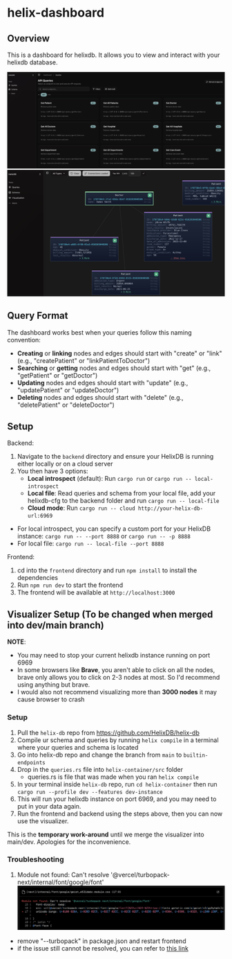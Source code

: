 # helix-dashboard

## Overview

This is a dashboard for helixdb. It allows you to view and interact with your helixdb database.

![Dashboard](./public/dashboard.png)
![Viz](./public/viz.png)

## Query Format

The dashboard works best when your queries follow this naming convention:

- **Creating** or **linking** nodes and edges should start with "create" or "link" (e.g., "createPatient" or "linkPatientToDoctor")
- **Searching** or **getting** nodes and edges should start with "get" (e.g., "getPatient" or "getDoctor")
- **Updating** nodes and edges should start with "update" (e.g., "updatePatient" or "updateDoctor")
- **Deleting** nodes and edges should start with "delete" (e.g., "deletePatient" or "deleteDoctor")

## Setup

Backend:
1. Navigate to the `backend` directory and ensure your HelixDB is running either locally or on a cloud server
2. You then have 3 options:
    - **Local introspect** (default): Run `cargo run` or `cargo run -- local-introspect`
    - **Local file**: Read queries and schema from your local file, add your helixdb-cfg to the backend folder and run `cargo run -- local-file`
    - **Cloud mode**: Run `cargo run -- cloud http://your-helix-db-url:6969`

- For local introspect, you can specify a custom port for your HelixDB instance: `cargo run -- --port 8888` or `cargo run -- -p 8888`
- For local file: `cargo run -- local-file --port 8888`

Frontend:
1. cd into the `frontend` directory and run `npm install` to install the dependencies
2. Run `npm run dev` to start the frontend
3. The frontend will be available at `http://localhost:3000`

## Visualizer Setup (To be changed when merged into dev/main branch)

**NOTE**: 
- You may need to stop your current helixdb instance running on port 6969
- In some browsers like **Brave**, you aren't able to click on all the nodes, brave only allows you to click on 2-3 nodes at most. So I'd recommend using anything but brave.
- I would also not recommend visualizing more than **3000 nodes** it may cause browser to crash

### Setup
1. Pull the `helix-db` repo from https://github.com/HelixDB/helix-db
2. Compile ur schema and queries by running `helix compile` in a terminal where your queries and schema is located
3. Go into helix-db repo and change the branch from `main` to `builtin-endpoints`
4. Drop in the `queries.rs` file into `helix-container/src` folder
    - queries.rs is file that was made when you ran `helix compile`
5. In your terminal inside `helix-db` repo, run `cd helix-container` then run `cargo run --profile dev --features dev-instance`
6. This will run your helixdb instance on port 6969, and you may need to put in your data again.
7. Run the frontend and backend using the steps above, then you can now use the visualizer.

This is the **temporary work-around** until we merge the visualizer into main/dev. Apologies for the inconvenience.

### Troubleshooting
1. Module not found: Can't resolve '@vercel/turbopack-next/internal/font/google/font'
![alt text](./public/problem_1.png)
* remove "--turbopack" in package.json and restart frontend
* if the issue still cannot be resolved, you can refer to [this link](https://github.com/vercel/next.js/discussions/61886)